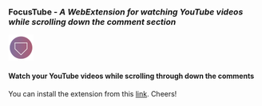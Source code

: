 ### **FocusTube** - *A WebExtension for watching YouTube videos while scrolling down the comment section*
![logo](https://github.com/TheAdnan/focustube/blob/master/icons/focustube-48.png) 
#### Watch your YouTube videos while scrolling through down the comments

You can install the extension from this [link](https://addons.mozilla.org/en-US/firefox/addon/focus-tube/). Cheers!



